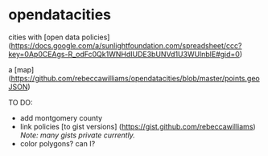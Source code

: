 opendatacities
==============

cities with [open data policies] (https://docs.google.com/a/sunlightfoundation.com/spreadsheet/ccc?key=0Ap0CEAgs-R_odFc0Qk1WNHdIUDE3bUNVd1U3WUlnblE#gid=0)

a [map] (https://github.com/rebeccawilliams/opendatacities/blob/master/points.geoJSON)

TO DO:  

+ add montgomery county  
+ link policies [to gist versions] (https://gist.github.com/rebeccawilliams) _Note: many gists private currently._
+ color polygons? can I?
